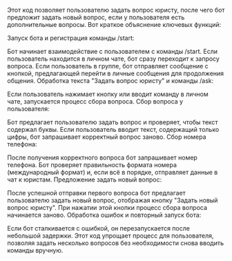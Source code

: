Этот код позволяет пользователю задать вопрос юристу, после чего бот предложит задать новый вопрос, если у пользователя есть дополнительные вопросы. Вот краткое объяснение ключевых функций:

Запуск бота и регистрация команды /start:

Бот начинает взаимодействие с пользователем с команды /start.
Если пользователь находится в личном чате, бот сразу переходит к запросу вопроса.
Если пользователь в группе, бот отправляет сообщение с кнопкой, предлагающей перейти в личные сообщения для продолжения общения.
Обработка текста "Задать вопрос юристу" и команды /ask:

Если пользователь нажимает кнопку или вводит команду в личном чате, запускается процесс сбора вопроса.
Сбор вопроса у пользователя:

Бот предлагает пользователю задать вопрос и проверяет, чтобы текст содержал буквы.
Если пользователь вводит текст, содержащий только цифры, бот запрашивает корректный вопрос заново.
Сбор номера телефона:

После получения корректного вопроса бот запрашивает номер телефона.
Бот проверяет правильность формата номера (международный формат) и, если всё в порядке, отправляет данные в чат к юристам.
Предложение задать новый вопрос:

После успешной отправки первого вопроса бот предлагает пользователю задать новый вопрос, отображая кнопку "Задать новый вопрос юристу".
При нажатии этой кнопки процесс сбора вопроса начинается заново.
Обработка ошибок и повторный запуск бота:

Если бот сталкивается с ошибкой, он перезапускается после небольшой задержки.
Этот код упрощает процесс для пользователя, позволяя задать несколько вопросов без необходимости снова вводить команды вручную.
